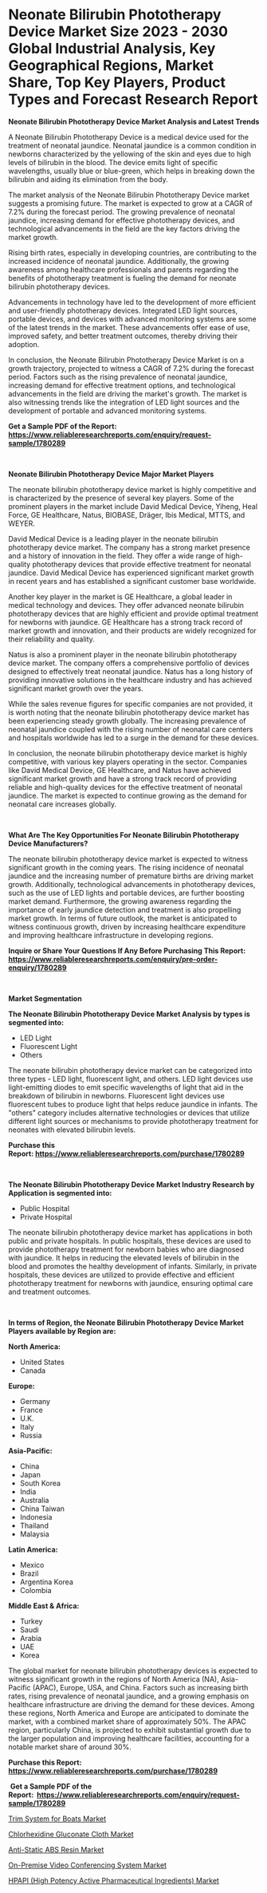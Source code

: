 <p><h1>Neonate Bilirubin Phototherapy Device Market Size 2023 - 2030 Global Industrial Analysis, Key Geographical Regions, Market Share, Top Key Players, Product Types and Forecast Research Report</h1></p><p><strong>Neonate Bilirubin Phototherapy Device Market Analysis and Latest Trends</strong></p>
<p><p>A Neonate Bilirubin Phototherapy Device is a medical device used for the treatment of neonatal jaundice. Neonatal jaundice is a common condition in newborns characterized by the yellowing of the skin and eyes due to high levels of bilirubin in the blood. The device emits light of specific wavelengths, usually blue or blue-green, which helps in breaking down the bilirubin and aiding its elimination from the body.</p><p>The market analysis of the Neonate Bilirubin Phototherapy Device market suggests a promising future. The market is expected to grow at a CAGR of 7.2% during the forecast period. The growing prevalence of neonatal jaundice, increasing demand for effective phototherapy devices, and technological advancements in the field are the key factors driving the market growth.</p><p>Rising birth rates, especially in developing countries, are contributing to the increased incidence of neonatal jaundice. Additionally, the growing awareness among healthcare professionals and parents regarding the benefits of phototherapy treatment is fueling the demand for neonate bilirubin phototherapy devices.</p><p>Advancements in technology have led to the development of more efficient and user-friendly phototherapy devices. Integrated LED light sources, portable devices, and devices with advanced monitoring systems are some of the latest trends in the market. These advancements offer ease of use, improved safety, and better treatment outcomes, thereby driving their adoption.</p><p>In conclusion, the Neonate Bilirubin Phototherapy Device Market is on a growth trajectory, projected to witness a CAGR of 7.2% during the forecast period. Factors such as the rising prevalence of neonatal jaundice, increasing demand for effective treatment options, and technological advancements in the field are driving the market's growth. The market is also witnessing trends like the integration of LED light sources and the development of portable and advanced monitoring systems.</p></p>
<p><strong>Get a Sample PDF of the Report:&nbsp; <a href="https://www.reliableresearchreports.com/enquiry/request-sample/1780289">https://www.reliableresearchreports.com/enquiry/request-sample/1780289</a></strong></p>
<p>&nbsp;</p>
<p><strong>Neonate Bilirubin Phototherapy Device Major Market Players</strong></p>
<p><p>The neonate bilirubin phototherapy device market is highly competitive and is characterized by the presence of several key players. Some of the prominent players in the market include David Medical Device, Yiheng, Heal Force, GE Healthcare, Natus, BIOBASE, Dräger, Ibis Medical, MTTS, and WEYER.</p><p>David Medical Device is a leading player in the neonate bilirubin phototherapy device market. The company has a strong market presence and a history of innovation in the field. They offer a wide range of high-quality phototherapy devices that provide effective treatment for neonatal jaundice. David Medical Device has experienced significant market growth in recent years and has established a significant customer base worldwide.</p><p>Another key player in the market is GE Healthcare, a global leader in medical technology and devices. They offer advanced neonate bilirubin phototherapy devices that are highly efficient and provide optimal treatment for newborns with jaundice. GE Healthcare has a strong track record of market growth and innovation, and their products are widely recognized for their reliability and quality.</p><p>Natus is also a prominent player in the neonate bilirubin phototherapy device market. The company offers a comprehensive portfolio of devices designed to effectively treat neonatal jaundice. Natus has a long history of providing innovative solutions in the healthcare industry and has achieved significant market growth over the years.</p><p>While the sales revenue figures for specific companies are not provided, it is worth noting that the neonate bilirubin phototherapy device market has been experiencing steady growth globally. The increasing prevalence of neonatal jaundice coupled with the rising number of neonatal care centers and hospitals worldwide has led to a surge in the demand for these devices.</p><p>In conclusion, the neonate bilirubin phototherapy device market is highly competitive, with various key players operating in the sector. Companies like David Medical Device, GE Healthcare, and Natus have achieved significant market growth and have a strong track record of providing reliable and high-quality devices for the effective treatment of neonatal jaundice. The market is expected to continue growing as the demand for neonatal care increases globally.</p></p>
<p>&nbsp;</p>
<p><strong>What Are The Key Opportunities For Neonate Bilirubin Phototherapy Device Manufacturers?</strong></p>
<p><p>The neonate bilirubin phototherapy device market is expected to witness significant growth in the coming years. The rising incidence of neonatal jaundice and the increasing number of premature births are driving market growth. Additionally, technological advancements in phototherapy devices, such as the use of LED lights and portable devices, are further boosting market demand. Furthermore, the growing awareness regarding the importance of early jaundice detection and treatment is also propelling market growth. In terms of future outlook, the market is anticipated to witness continuous growth, driven by increasing healthcare expenditure and improving healthcare infrastructure in developing regions.</p></p>
<p><strong>Inquire or Share Your Questions If Any Before Purchasing This Report: <a href="https://www.reliableresearchreports.com/enquiry/pre-order-enquiry/1780289">https://www.reliableresearchreports.com/enquiry/pre-order-enquiry/1780289</a></strong></p>
<p>&nbsp;</p>
<p><strong>Market Segmentation</strong></p>
<p><strong>The Neonate Bilirubin Phototherapy Device Market Analysis by types is segmented into:</strong></p>
<p><ul><li>LED Light</li><li>Fluorescent Light</li><li>Others</li></ul></p>
<p><p>The neonate bilirubin phototherapy device market can be categorized into three types - LED light, fluorescent light, and others. LED light devices use light-emitting diodes to emit specific wavelengths of light that aid in the breakdown of bilirubin in newborns. Fluorescent light devices use fluorescent tubes to produce light that helps reduce jaundice in infants. The "others" category includes alternative technologies or devices that utilize different light sources or mechanisms to provide phototherapy treatment for neonates with elevated bilirubin levels.</p></p>
<p><strong>Purchase this Report:&nbsp;<a href="https://www.reliableresearchreports.com/purchase/1780289">https://www.reliableresearchreports.com/purchase/1780289</a></strong></p>
<p>&nbsp;</p>
<p><strong>The Neonate Bilirubin Phototherapy Device Market Industry Research by Application is segmented into:</strong></p>
<p><ul><li>Public Hospital</li><li>Private Hospital</li></ul></p>
<p><p>The neonate bilirubin phototherapy device market has applications in both public and private hospitals. In public hospitals, these devices are used to provide phototherapy treatment for newborn babies who are diagnosed with jaundice. It helps in reducing the elevated levels of bilirubin in the blood and promotes the healthy development of infants. Similarly, in private hospitals, these devices are utilized to provide effective and efficient phototherapy treatment for newborns with jaundice, ensuring optimal care and treatment outcomes.</p></p>
<p>&nbsp;</p>
<p><strong>In terms of Region, the Neonate Bilirubin Phototherapy Device Market Players available by Region are:</strong></p>
<p>
    <p> <strong> North America: </strong>
        <ul>
            <li>United States</li>
            <li>Canada</li>
        </ul>
        </p> 
    <p> <strong> Europe: </strong>
        <ul>
            <li>Germany</li>
            <li>France</li>
            <li>U.K.</li>
            <li>Italy</li>
            <li>Russia</li>
        </ul>
        </p> 
    <p> <strong> Asia-Pacific: </strong>
        <ul>
            <li>China</li>
            <li>Japan</li>
            <li>South Korea</li>
            <li>India</li>
            <li>Australia</li>
            <li>China Taiwan</li>
            <li>Indonesia</li>
            <li>Thailand</li>
            <li>Malaysia</li>
        </ul>
        </p> 
    <p> <strong> Latin America: </strong>
        <ul>
            <li>Mexico</li>
            <li>Brazil</li>
            <li>Argentina Korea</li>
            <li>Colombia</li>
        </ul>
        </p> 
    <p> <strong> Middle East & Africa: </strong>
        <ul>
            <li>Turkey</li>
            <li>Saudi</li>
            <li>Arabia</li>
            <li>UAE</li>
            <li>Korea</li>
        </ul>
    </p>
    </p>
<p><p>The global market for neonate bilirubin phototherapy devices is expected to witness significant growth in the regions of North America (NA), Asia-Pacific (APAC), Europe, USA, and China. Factors such as increasing birth rates, rising prevalence of neonatal jaundice, and a growing emphasis on healthcare infrastructure are driving the demand for these devices. Among these regions, North America and Europe are anticipated to dominate the market, with a combined market share of approximately 50%. The APAC region, particularly China, is projected to exhibit substantial growth due to the larger population and improving healthcare facilities, accounting for a notable market share of around 30%.</p></p>
<p><strong>Purchase this Report: <a href="https://www.reliableresearchreports.com/purchase/1780289">https://www.reliableresearchreports.com/purchase/1780289</a></strong></p>
<p>&nbsp;<strong>Get a Sample PDF of the Report:&nbsp;&nbsp;<a href="https://www.reliableresearchreports.com/enquiry/request-sample/1780289">https://www.reliableresearchreports.com/enquiry/request-sample/1780289</a></strong></p>
<p><strong></strong></p>
<p><p><a href="https://medium.com/@josephweaver29/trim-system-for-boats-market-analysis-its-cagr-market-segmentation-and-global-industry-overview-388fff52de13">Trim System for Boats Market</a></p><p><a href="https://www.linkedin.com/pulse/chlorhexidine-gluconate-cloth-market-research-report-provides-qeiue/">Chlorhexidine Gluconate Cloth Market</a></p><p><a href="https://github.com/FassouRP/Market-Research-Report-List-1/blob/main/anti-static-abs-resin-market.md">Anti-Static ABS Resin Market</a></p><p><a href="https://github.com/ashepherd82/Market-Research-Report-List-1/blob/main/on-premise-video-conferencing-system-market.md">On-Premise Video Conferencing System Market</a></p><p><a href="https://medium.com/@frankpeters35/hpapi-high-potency-active-pharmaceutical-ingredients-market-size-market-outlook-and-market-d47ac03511b4">HPAPI (High Potency Active Pharmaceutical Ingredients) Market</a></p></p>